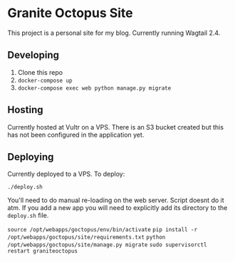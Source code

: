 Granite Octopus Site
====================

This project is a personal site for my blog. Currently running Wagtail 2.4.

Developing
----------

1. Clone this repo
2. `docker-compose up`
3. `docker-compose exec web python manage.py migrate`

Hosting
-------
Currently hosted at Vultr on a VPS.
There is an S3 bucket created but this has not been configured in the
application yet.

Deploying
---------

Currently deployed to a VPS. To deploy:

`./deploy.sh`

You'll need to do manual re-loading on the web server. Script doesnt do it atm.
If you add a new app you will need to explicitly add its directory to the
`deploy.sh` file.

`source /opt/webapps/goctopus/env/bin/activate`
`pip install -r /opt/webapps/goctopus/site/requirements.txt`
`python /opt/webapps/goctopus/site/manage.py migrate`
`sudo supervisorctl restart graniteoctopus`

